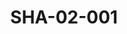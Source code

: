 ---
pid: SHA-02-001
title: SHA-02-001
language: 'en '
collection: Sharhabil Ahmed
original_label: 
rights: Sharhabil Ahmed
location_of_original: Sharhabil Ahmed
photographer_or_studio: 
scanned_from: photograph 12.2 by 16.4
_date: '1962'
location: Ethiopia, Addis Ababa, Sudanese Club
description: Concert performance Sharhabil Ahmed and band perform in front of a dancing
  audience
additional_notes: '"The concert had lovely dancing"'
permission_display: 'yes'
on_server: 'no'
on_website: 'no'
permalink: "/archive/en/sha-02-001.html"
layout: photo-page
---